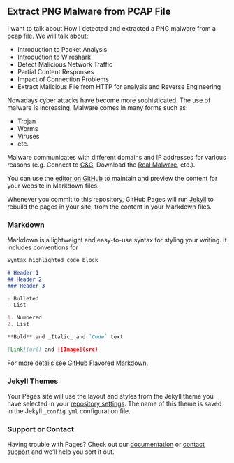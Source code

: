 ## Extract PNG Malware from PCAP File

I want to talk about How I detected and extracted a PNG malware from a pcap file.
We will talk about:
- Introduction to Packet Analysis
- Introduction to Wireshark
- Detect Malicious Network Traffic
- Partial Content Responses
- Impact of Connection Problems
- Extract Malicious File from HTTP for analysis and Reverse Engineering

Nowadays cyber attacks have become more sophisticated. The use of malware is increasing, Malware comes in many forms such as:
- Trojan
- Worms
- Viruses
- etc.

Malware communicates with different domains and IP addresses for various reasons (e.g. Connect to [C&C](https://www.trendmicro.com/vinfo/us/security/definition/command-and-control-server), Download the [Real Malware](https://www.f-secure.com/v-descs/trojan-downloader.shtml), etc.).

You can use the [editor on GitHub](https://github.com/kousha1999/kousha1999.github.io/edit/main/index.md) to maintain and preview the content for your website in Markdown files.

Whenever you commit to this repository, GitHub Pages will run [Jekyll](https://jekyllrb.com/) to rebuild the pages in your site, from the content in your Markdown files.

### Markdown

Markdown is a lightweight and easy-to-use syntax for styling your writing. It includes conventions for

```markdown
Syntax highlighted code block

# Header 1
## Header 2
### Header 3

- Bulleted
- List

1. Numbered
2. List

**Bold** and _Italic_ and `Code` text

[Link](url) and ![Image](src)
```

For more details see [GitHub Flavored Markdown](https://guides.github.com/features/mastering-markdown/).

### Jekyll Themes

Your Pages site will use the layout and styles from the Jekyll theme you have selected in your [repository settings](https://github.com/kousha1999/kousha1999.github.io/settings). The name of this theme is saved in the Jekyll `_config.yml` configuration file.

### Support or Contact

Having trouble with Pages? Check out our [documentation](https://docs.github.com/categories/github-pages-basics/) or [contact support](https://support.github.com/contact) and we’ll help you sort it out.
